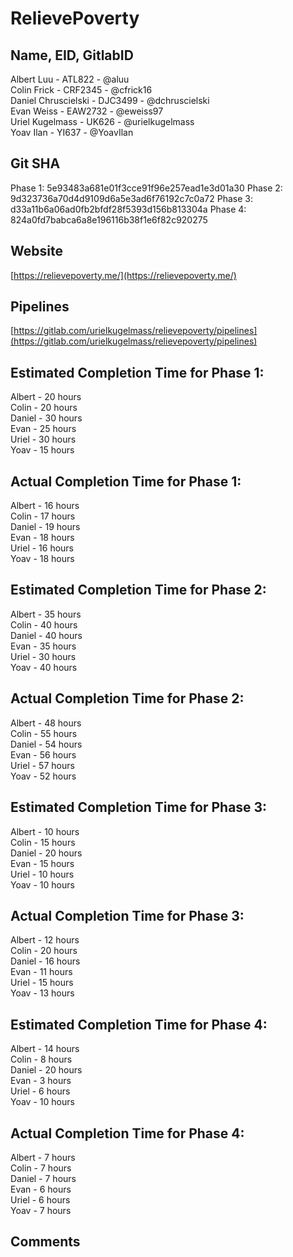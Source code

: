 # RelievePoverty

## Name, EID, GitlabID
Albert Luu - ATL822 - @aluu  
Colin Frick - CRF2345 - @cfrick16  
Daniel Chruscielski - DJC3499 - @dchruscielski  
Evan Weiss - EAW2732 - @eweiss97  
Uriel Kugelmass - UK626 - @urielkugelmass  
Yoav Ilan - YI637 - @YoavIlan  

## Git SHA
Phase 1: 5e93483a681e01f3cce91f96e257ead1e3d01a30
Phase 2: 9d323736a70d4d9109d6a5e3ad6f76192c7c0a72
Phase 3: d33a11b6a06ad0fb2bfdf28f5393d156b813304a
Phase 4: 824a0fd7babca6a8e196116b38f1e6f82c920275

## Website
[https://relievepoverty.me/](https://relievepoverty.me/)

## Pipelines
[https://gitlab.com/urielkugelmass/relievepoverty/pipelines](https://gitlab.com/urielkugelmass/relievepoverty/pipelines)

## Estimated Completion Time for Phase 1:
Albert - 20 hours  
Colin - 20 hours  
Daniel - 30 hours  
Evan - 25 hours  
Uriel - 30 hours  
Yoav - 15 hours  

## Actual Completion Time for Phase 1:
Albert - 16 hours  
Colin - 17 hours  
Daniel - 19 hours  
Evan - 18 hours  
Uriel - 16 hours  
Yoav - 18 hours  

## Estimated Completion Time for Phase 2:
Albert - 35 hours  
Colin - 40 hours  
Daniel - 40 hours  
Evan - 35 hours  
Uriel - 30 hours  
Yoav - 40 hours  

## Actual Completion Time for Phase 2:
Albert - 48 hours  
Colin - 55 hours  
Daniel - 54 hours  
Evan - 56 hours  
Uriel - 57 hours  
Yoav - 52 hours  

## Estimated Completion Time for Phase 3:
Albert - 10 hours  
Colin - 15 hours  
Daniel - 20 hours  
Evan - 15 hours  
Uriel - 10 hours  
Yoav - 10 hours  

## Actual Completion Time for Phase 3:
Albert - 12 hours  
Colin - 20 hours  
Daniel - 16 hours  
Evan - 11 hours  
Uriel - 15 hours  
Yoav - 13 hours 

## Estimated Completion Time for Phase 4:
Albert - 14 hours  
Colin - 8 hours  
Daniel - 20 hours  
Evan - 3 hours  
Uriel - 6 hours  
Yoav - 10 hours  

## Actual Completion Time for Phase 4:
Albert - 7 hours  
Colin - 7 hours  
Daniel - 7 hours  
Evan - 6 hours  
Uriel - 6 hours  
Yoav - 7 hours 

## Comments
